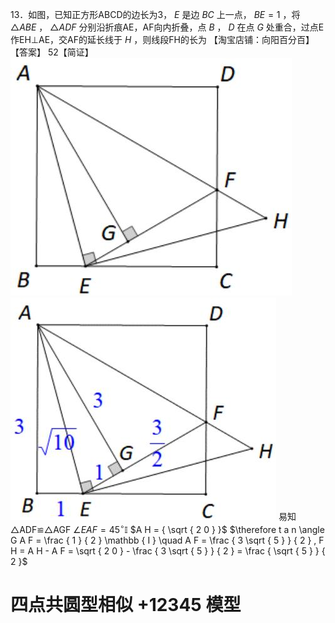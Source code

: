 13．如图，已知正方形ABCD的边长为3， $E$ 是边 $B C$ 上一点， $B E { = } 1$ ，将 $\triangle A B E$ ， $\triangle A D F$ 分别沿折痕AE，AF向内折叠，点 $B$ ， $D$ 在点 $G$ 处重合，过点E作EH⊥AE，交AF的延长线于 $H$ ，则线段FH的长为
【淘宝店铺：向阳百分百】【答案】 52【简证】
![](<../../qs_image_DB/专题1-3_“12345”模型·选填压轴必备大招（共3种类型）（解析版）__/a4a8fa2967f2674b6fd43369bb0e77e2d727078f22640e28234236dfac577921.jpg>)
![](<../../qs_image_DB/专题1-3_“12345”模型·选填压轴必备大招（共3种类型）（解析版）__/8c92d52c4312f5238fd371ca68734d3c4ff77ec22535f6cd7730056d31868bed.jpg>)
易知△ADF≌△AGF  $\angle E A F = 4 5 ^ { \circ } \mathbb { I }$ $A H = { \sqrt { 2 0 } }$ $\therefore t a n \angle G A F = \frac { 1 } { 2 } \mathbb { I } \quad A F = \frac { 3 \sqrt { 5 } } { 2 } , F H = A H - A F = \sqrt { 2 0 } - \frac { 3 \sqrt { 5 } } { 2 } = \frac { \sqrt { 5 } } { 2 }$
# 四点共圆型相似 $+ 1 2 3 4 5$ 模型
